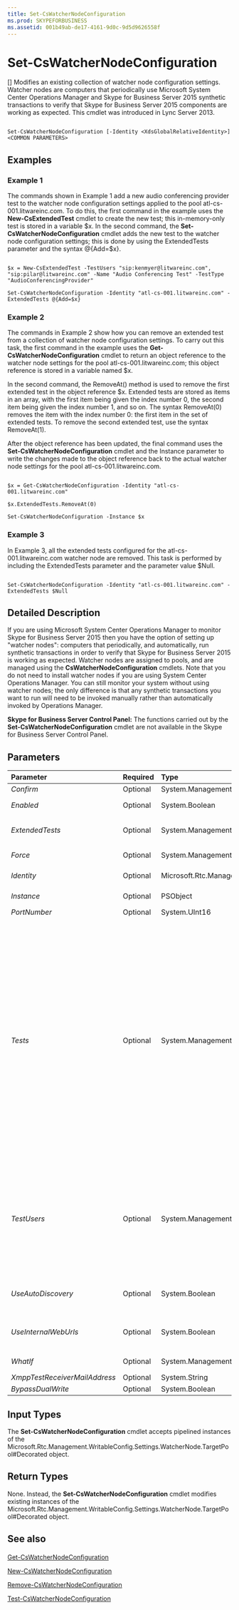 ```yaml
---
title: Set-CsWatcherNodeConfiguration
ms.prod: SKYPEFORBUSINESS
ms.assetid: 001b49ab-de17-4161-9d0c-9d5d9626558f
---
```



# Set-CsWatcherNodeConfiguration
[]
Modifies an existing collection of watcher node configuration settings. Watcher nodes are computers that periodically use Microsoft System Center Operations Manager and Skype for Business Server 2015 synthetic transactions to verify that Skype for Business Server 2015 components are working as expected. This cmdlet was introduced in Lync Server 2013.
  
    
    


```

Set-CsWatcherNodeConfiguration [-Identity <XdsGlobalRelativeIdentity>] <COMMON PARAMETERS>

```


## Examples
<a name="Examples"> </a>


### Example 1

The commands shown in Example 1 add a new audio conferencing provider test to the watcher node configuration settings applied to the pool atl-cs-001.litwareinc.com. To do this, the first command in the example uses the **New-CsExtendedTest** cmdlet to create the new test; this in-memory-only test is stored in a variable $x. In the second command, the **Set-CsWatcherNodeConfiguration** cmdlet adds the new test to the watcher node configuration settings; this is done by using the ExtendedTests parameter and the syntax @{Add=$x}.
  
    
    

```

$x = New-CsExtendedTest -TestUsers "sip:kenmyer@litwareinc.com", "sip:pilar@litwareinc.com" -Name "Audio Conferencing Test" -TestType "AudioConferencingProvider"

Set-CsWatcherNodeConfiguration -Identity "atl-cs-001.litwareinc.com" -ExtendedTests @{Add=$x}
```


### Example 2

The commands in Example 2 show how you can remove an extended test from a collection of watcher node configuration settings. To carry out this task, the first command in the example uses the **Get-CsWatcherNodeConfiguration** cmdlet to return an object reference to the watcher node settings for the pool atl-cs-001.litwareinc.com; this object reference is stored in a variable named $x.
  
    
    
In the second command, the RemoveAt() method is used to remove the first extended test in the object reference $x. Extended tests are stored as items in an array, with the first item being given the index number 0, the second item being given the index number 1, and so on. The syntax RemoveAt(0) removes the item with the index number 0: the first item in the set of extended tests. To remove the second extended test, use the syntax RemoveAt(1).
  
    
    
After the object reference has been updated, the final command uses the **Set-CsWatcherNodeConfiguration** cmdlet and the Instance parameter to write the changes made to the object reference back to the actual watcher node settings for the pool atl-cs-001.litwareinc.com.
  
    
    



```

$x = Get-CsWatcherNodeConfiguration -Identity "atl-cs-001.litwareinc.com"

$x.ExtendedTests.RemoveAt(0)

Set-CsWatcherNodeConfiguration -Instance $x
```


### Example 3

In Example 3, all the extended tests configured for the atl-cs-001.litwareinc.com watcher node are removed. This task is performed by including the ExtendedTests parameter and the parameter value $Null.
  
    
    

```

Set-CsWatcherNodeConfiguration -Identity "atl-cs-001.litwareinc.com" -ExtendedTests $Null
```


## Detailed Description
<a name="DetailedDescription"> </a>

If you are using Microsoft System Center Operations Manager to monitor Skype for Business Server 2015 then you have the option of setting up "watcher nodes": computers that periodically, and automatically, run synthetic transactions in order to verify that Skype for Business Server 2015 is working as expected. Watcher nodes are assigned to pools, and are managed using the **CsWatcherNodeConfiguration** cmdlets. Note that you do not need to install watcher nodes if you are using System Center Operations Manager. You can still monitor your system without using watcher nodes; the only difference is that any synthetic transactions you want to run will need to be invoked manually rather than automatically invoked by Operations Manager.
  
    
    
 **Skype for Business Server Control Panel:** The functions carried out by the **Set-CsWatcherNodeConfiguration** cmdlet are not available in the Skype for Business Server Control Panel.
  
    
    

## Parameters
<a name="DetailedDescription"> </a>



|**Parameter**|**Required**|**Type**|**Description**|
|:-----|:-----|:-----|:-----|
| _Confirm_ <br/> |Optional  <br/> |System.Management.Automation.SwitchParameter  <br/> |Prompts you for confirmation before executing the command.  <br/> |
| _Enabled_ <br/> |Optional  <br/> |System.Boolean  <br/> |Enables or disables the watcher node. The default value is True ($True).  <br/> |
| _ExtendedTests_ <br/> |Optional  <br/> |System.Management.Automation.PSListModifier  <br/> |Object reference to one or more instances of the ExtendedTest object. These objects must be created using the **New-CsExtendedTest** cmdlet. <br/> |
| _Force_ <br/> |Optional  <br/> |System.Management.Automation.SwitchParameter  <br/> |Suppresses the display of any non-fatal error message that might occur when running the command.  <br/> |
| _Identity_ <br/> |Optional  <br/> |Microsoft.Rtc.Management.Xds.XdsGlobalRelativeIdentity  <br/> |Fully qualified domain name of the pool associated with the watcher node configuration settings.  <br/> |
| _Instance_ <br/> |Optional  <br/> |PSObject  <br/> |Allows you to pass a reference to an object to the cmdlet rather than set individual parameter values.  <br/> |
| _PortNumber_ <br/> |Optional  <br/> |System.UInt16  <br/> |SIP port used by the Registrar service.  <br/> |
| _Tests_ <br/> |Optional  <br/> |System.Management.Automation.PSListModifier  <br/> |Synthetic transactions to be run by the watcher node. Allowed values are:  <br/> Registration  <br/> IM  <br/> GroupIM  <br/> P2PAV  <br/> AvConference  <br/> Presence  <br/> ABS  <br/> ABWQ  <br/> MCXP2PIM  <br/> ExumConnectivity  <br/> JoinLauncher  <br/> PersistentChatMessage  <br/> DataConference  <br/> XmppIM  <br/> UnifiedContactStore  <br/> AVEdgeConnectivity  <br/> To enable additional tests for a watcher node use syntax similar to this:  <br/>  `-Tests @{Add="ExumConnectivity","JoinLauncher","UnifiedContactStore"}` <br/> To disable one or more tests from a watcher node use syntax like this:  <br/>  `-Tests @{Remove="ABS","ABWQ"}` <br/> To disable all the tests for a watcher node, set the value of the Tests parameter to $Null:  <br/>  `-Tests $Null` <br/> |
| _TestUsers_ <br/> |Optional  <br/> |System.Management.Automation.PSListModifier  <br/> |SIP addresses of the test users employed by the watcher node. To add additional test users to the node use syntax similar to this:  <br/>  `-TestUsers @{Add="sip:aidan@litwareinc.com"}` <br/> To remove a test user from the watcher node user syntax like this:  <br/>  `-TestUsers @{Remove="sip:aidan@litwareinc.com"` <br/> To replace an existing user with a new user, use the Replace method. For example, this syntax replaces the user sip:pilar@litwareinc.com with the new user sip:aidan@litwareinc.com:  <br/>  `-TestUsers @{Replace="sip:pilar@litwareinc.com","sip:aidan@litwareinc.com"}` <br/> You must always have at least two test users per watcher node. If you have two users and try to remove one of those users (ostensibly leaving the node with just one test user) your command will fail.  <br/> |
| _UseAutoDiscovery_ <br/> |Optional  <br/> |System.Boolean  <br/> |When set to True ($True), watcher nodes will use the Autodiscover service locate the target pool. When set the False (the default value), watcher nodes will use the pool FQDN and SRV records to locate pools.  <br/> |
| _UseInternalWebUrls_ <br/> |Optional  <br/> |System.Boolean  <br/> |When set to True ($True), instructs the watcher node to use the internal Web URLs rather than the external Web URLs. This provides a way to way to verify URL validity for users located behind the organization's firewall.  <br/> |
| _WhatIf_ <br/> |Optional  <br/> |System.Management.Automation.SwitchParameter  <br/> |Describes what would happen if you executed the command without actually executing the command.  <br/> |
| _XmppTestReceiverMailAddress_ <br/> |Optional  <br/> |System.String  <br/> |XMPP email address to be used when testing the XMPP gateway.  <br/> |
| _BypassDualWrite_ <br/> |Optional  <br/> |System.Boolean  <br/> |PARAMVALUE: $true | $false  <br/> |
   

## Input Types
<a name="InputTypes"> </a>

The **Set-CsWatcherNodeConfiguration** cmdlet accepts pipelined instances of the Microsoft.Rtc.Management.WritableConfig.Settings.WatcherNode.TargetPool#Decorated object.
  
    
    

## Return Types
<a name="ReturnTypes"> </a>

None. Instead, the **Set-CsWatcherNodeConfiguration** cmdlet modifies existing instances of the Microsoft.Rtc.Management.WritableConfig.Settings.WatcherNode.TargetPool#Decorated object.
  
    
    

## See also
<a name="ReturnTypes"> </a>


#### 


  
    
    
 [Get-CsWatcherNodeConfiguration](get-cswatchernodeconfiguration.md)
  
    
    
 [New-CsWatcherNodeConfiguration](new-cswatchernodeconfiguration.md)
  
    
    
 [Remove-CsWatcherNodeConfiguration](remove-cswatchernodeconfiguration.md)
  
    
    
 [Test-CsWatcherNodeConfiguration](test-cswatchernodeconfiguration.md)
